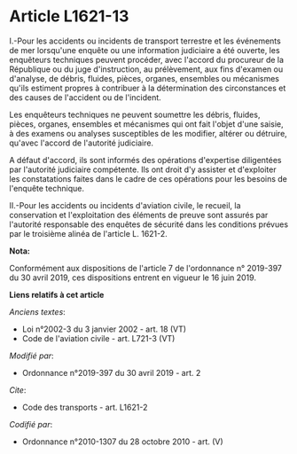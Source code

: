 # Article L1621-13

I.-Pour les accidents ou incidents de transport terrestre et les événements de mer lorsqu'une enquête ou une information
judiciaire a été ouverte, les enquêteurs techniques peuvent procéder, avec l'accord du procureur de la République ou du juge
d'instruction, au prélèvement, aux fins d'examen ou d'analyse, de débris, fluides, pièces, organes, ensembles ou mécanismes
qu'ils estiment propres à contribuer à la détermination des circonstances et des causes de l'accident ou de l'incident.

Les enquêteurs techniques ne peuvent soumettre les débris, fluides, pièces, organes, ensembles et mécanismes qui ont fait
l'objet d'une saisie, à des examens ou analyses susceptibles de les modifier, altérer ou détruire, qu'avec l'accord de
l'autorité judiciaire.

A défaut d'accord, ils sont informés des opérations d'expertise diligentées par l'autorité judiciaire compétente. Ils ont
droit d'y assister et d'exploiter les constatations faites dans le cadre de ces opérations pour les besoins de l'enquête
technique.

II.-Pour les accidents ou incidents d'aviation civile, le recueil, la conservation et l'exploitation des éléments de preuve
sont assurés par l'autorité responsable des enquêtes de sécurité dans les conditions prévues par le troisième alinéa de
l'article L. 1621-2.

**Nota:**

Conformément aux dispositions de l'article 7 de l'ordonnance n° 2019-397 du 30 avril 2019, ces dispositions entrent en
vigueur le 16 juin 2019.

**Liens relatifs à cet article**

_Anciens textes_:

  - Loi n°2002-3 du 3 janvier 2002 - art. 18 (VT)
  - Code de l'aviation civile - art. L721-3 (VT)

_Modifié par_:

  - Ordonnance n°2019-397 du 30 avril 2019 - art. 2

_Cite_:

  - Code des transports - art. L1621-2

_Codifié par_:

  - Ordonnance n°2010-1307 du 28 octobre 2010 - art. (V)
